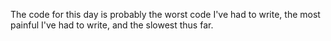 The code for this day is probably the worst code I've had to write, the most painful I've had to write, and the slowest thus far.